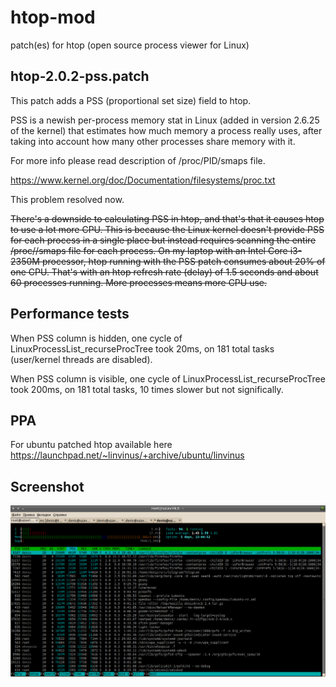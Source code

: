 htop-mod
========

patch(es) for htop (open source process viewer for Linux) 

htop-2.0.2-pss.patch
--------------------

This patch adds a PSS (proportional set size) field to htop.

PSS is a newish per-process memory stat in Linux (added in version 2.6.25 of the
kernel) that estimates how much memory a process really uses, after taking into
account how many other processes share memory with it.

For more info please read description of /proc/PID/smaps file.

https://www.kernel.org/doc/Documentation/filesystems/proc.txt

This problem resolved now.

~~There's a downside to calculating PSS in htop, and that's that it causes htop to
use a lot more CPU. This is because the Linux kernel doesn't provide PSS for
each process in a single place but instead requires scanning the entire
/proc/<pid>/smaps file for each process. On my laptop with an Intel Core
i3-2350M processor, htop running with the PSS patch consumes about 20% of one
CPU. That's with an htop refresh rate (delay) of 1.5 seconds and about 60
processes running. More processes means more CPU use.~~

Performance tests
-----------------
When PSS column is hidden, one cycle of LinuxProcessList_recurseProcTree took 20ms, on 181 total tasks (user/kernel threads are disabled).

When PSS column is visible, one cycle of LinuxProcessList_recurseProcTree took 200ms, on 181 total tasks,  10 times slower but not significally.

PPA
---
For ubuntu patched htop available here https://launchpad.net/~linvinus/+archive/ubuntu/linvinus

Screenshot
----------
![screenshot](screenshot.png?raw=true)
